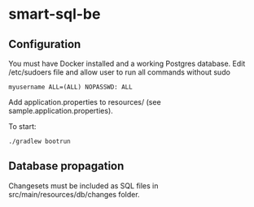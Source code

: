 # smart-sql-be

## Configuration
You must have Docker installed and a working Postgres database.
Edit /etc/sudoers file and allow user to run all commands without sudo
```
myusername ALL=(ALL) NOPASSWD: ALL
```
Add application.properties to resources/ (see sample.application.properties). 

To start: 
```
./gradlew bootrun
```

## Database propagation
Changesets must be included as SQL files in src/main/resources/db/changes folder.
